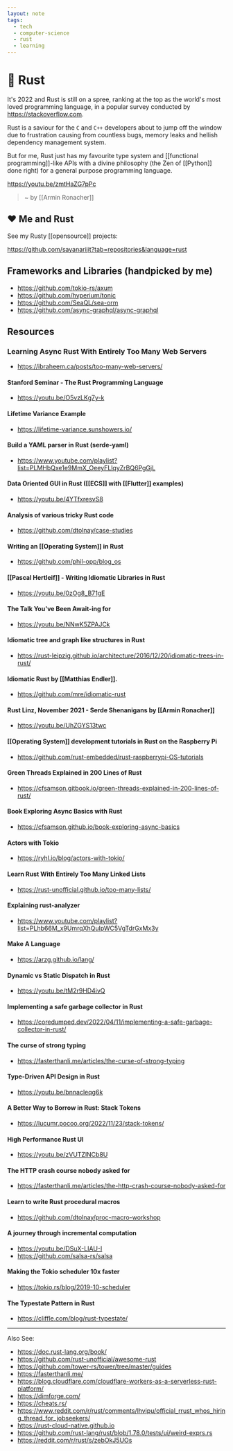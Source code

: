 ```yaml
---
layout: note
tags:
  - tech
  - computer-science
  - rust
  - learning
---
```


# 🦀 Rust

It's 2022 and Rust is still on a spree, ranking at the top as the world's most loved programming language, in a popular survey conducted by https://stackoverflow.com.

Rust is a saviour for the `C` and `C++` developers about to jump off the window due to frustration causing from countless bugs, memory leaks and hellish dependency management system.

But for me, Rust just has my favourite type system and [[functional programming]]-like APIs with a divine philosophy (the Zen of [[Python]] done right) for a general purpose programming language.

https://youtu.be/zmtHaZG7pPc

> ~ by [[Armin Ronacher]]

## ❤️ Me and Rust

See my Rusty [[opensource]] projects:

https://github.com/sayanarijit?tab=repositories&language=rust

## Frameworks and Libraries (handpicked by me)

- https://github.com/tokio-rs/axum
- https://github.com/hyperium/tonic
- https://github.com/SeaQL/sea-orm
- https://github.com/async-graphql/async-graphql

## Resources

### Learning Async Rust With Entirely Too Many Web Servers

- https://ibraheem.ca/posts/too-many-web-servers/

#### Stanford Seminar - The Rust Programming Language

- https://youtu.be/O5vzLKg7y-k

#### Lifetime Variance Example

- https://lifetime-variance.sunshowers.io/

#### Build a YAML parser in Rust (serde-yaml)

- https://www.youtube.com/playlist?list=PLMHbQxe1e9MmX_OeeyFLlqyZrBQ6PgGjL

#### Data Oriented GUI in Rust ([[ECS]] with [[Flutter]] examples)

- https://youtu.be/4YTfxresvS8

#### Analysis of various tricky Rust code

- https://github.com/dtolnay/case-studies

#### Writing an [[Operating System]] in Rust

- https://github.com/phil-opp/blog_os

#### [[Pascal Hertleif]] - Writing Idiomatic Libraries in Rust

- https://youtu.be/0zOg8_B71gE

#### The Talk You've Been Await-ing for

- https://youtu.be/NNwK5ZPAJCk

#### Idiomatic tree and graph like structures in Rust

- https://rust-leipzig.github.io/architecture/2016/12/20/idiomatic-trees-in-rust/

#### Idiomatic Rust by [[Matthias Endler]].

- https://github.com/mre/idiomatic-rust

#### Rust Linz, November 2021 - Serde Shenanigans by [[Armin Ronacher]]

- https://youtu.be/UhZGYS13twc

#### [[Operating System]] development tutorials in Rust on the Raspberry Pi

- https://github.com/rust-embedded/rust-raspberrypi-OS-tutorials

#### Green Threads Explained in 200 Lines of Rust

- https://cfsamson.gitbook.io/green-threads-explained-in-200-lines-of-rust/

#### Book Exploring Async Basics with Rust

- https://cfsamson.github.io/book-exploring-async-basics

#### Actors with Tokio

- https://ryhl.io/blog/actors-with-tokio/

#### Learn Rust With Entirely Too Many Linked Lists

- https://rust-unofficial.github.io/too-many-lists/

#### Explaining rust-analyzer

- https://www.youtube.com/playlist?list=PLhb66M_x9UmrqXhQuIpWC5VgTdrGxMx3y

#### Make A Language

- https://arzg.github.io/lang/

#### Dynamic vs Static Dispatch in Rust

- https://youtu.be/tM2r9HD4ivQ

#### Implementing a safe garbage collector in Rust

- https://coredumped.dev/2022/04/11/implementing-a-safe-garbage-collector-in-rust/

#### The curse of strong typing

- https://fasterthanli.me/articles/the-curse-of-strong-typing

#### Type-Driven API Design in Rust

- https://youtu.be/bnnacleqg6k

#### A Better Way to Borrow in Rust: Stack Tokens

- https://lucumr.pocoo.org/2022/11/23/stack-tokens/

#### High Performance Rust UI

- https://youtu.be/zVUTZlNCb8U

#### The HTTP crash course nobody asked for

- https://fasterthanli.me/articles/the-http-crash-course-nobody-asked-for

#### Learn to write Rust procedural macros

- https://github.com/dtolnay/proc-macro-workshop

#### A journey through incremental computation

- https://youtu.be/DSuX-LIAU-I
- https://github.com/salsa-rs/salsa

#### Making the Tokio scheduler 10x faster

- https://tokio.rs/blog/2019-10-scheduler

#### The Typestate Pattern in Rust

- https://cliffle.com/blog/rust-typestate/

---

Also See:

- https://doc.rust-lang.org/book/
- https://github.com/rust-unofficial/awesome-rust
- https://github.com/tower-rs/tower/tree/master/guides
- https://fasterthanli.me/
- https://blog.cloudflare.com/cloudflare-workers-as-a-serverless-rust-platform/
- https://dimforge.com/
- https://cheats.rs/
- https://www.reddit.com/r/rust/comments/lhvipu/official_rrust_whos_hiring_thread_for_jobseekers/
- https://rust-cloud-native.github.io
- https://github.com/rust-lang/rust/blob/1.78.0/tests/ui/weird-exprs.rs
- https://reddit.com/r/rust/s/zebOkJ5UOs
